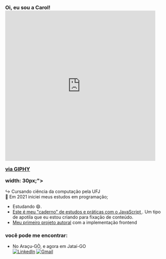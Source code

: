 ### Oi, eu sou a Carol! <iframe src="https://giphy.com/embed/Dg4TxjYikCpiGd7tYs" width="480" height="480" frameBorder="0" class="giphy-embed" allowFullScreen></iframe><p><a href="https://giphy.com/gifs/raccoon-pedro-Dg4TxjYikCpiGd7tYs">via GIPHY</a></p> width: 30px;">  

:arrow_right_hook: Cursando ciência da computação pela UFJ<br>
:twisted_rightwards_arrows: Em 2021 iniciei meus estudos em programação;<br>

- Estudando 😄.
- [Este é meu "caderno" de estudos e práticas com o JavaScript ](https://github.com/Carolzita001/Caderno-de-JavaScript). Um tipo de apotila que eu estou criando para fixação de conteúdo.
- [Meu primeiro projeto autoral](https://github.com/Carolzita001/BEE) com a implementação frontend<br>

### você pode me encontrar:

- No Araçu-GÒ, e agora em Jataí-GO <br>
[![LinkedIn](https://img.shields.io/static/v1?label=&message=LinkedIn&color=blue&style=flat-square&logo=LinkedIn&logoColor=white)](https://www.linkedin.com/in/ana-carolina-texeira-lino-695199235/)
[![Gmail](https://img.shields.io/static/v1?label=&message=caroltex2004@gmail.com&color=red&style=flat-square&logo=Gmail&logoColor=white)](mailto:caroltex2004@gmail.com)
